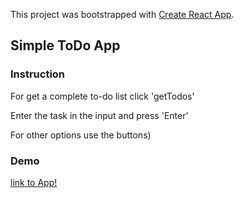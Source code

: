 This project was bootstrapped with [Create React App](https://github.com/facebook/create-react-app).

## Simple ToDo App

### Instruction

For get a complete to-do list click 'getTodos'

Enter the task in the input and press 'Enter'

For other options use the buttons)

### Demo

[link to App!](http://messy-yarn.surge.sh/)

